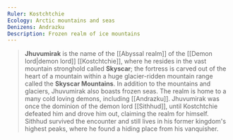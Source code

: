 ```yaml
---
Ruler: Kostchtchie
Ecology: Arctic mountains and seas
Denizens: Andrazku
Description: Frozen realm of ice mountains
---
```


> **Jhuvumirak** is the name of the [[Abyssal realm]] of the [[Demon lord|demon lord]] [[Kostchtchie]], where he resides in the vast mountain stronghold called **Skyscar**; the fortress is carved out of the heart of a mountain within a huge glacier-ridden mountain range called the **Skyscar Mountains**. In addition to the mountains and glaciers, Jhuvumirak also boasts frozen seas. The realm is home to a many cold loving demons, including [[Andrazku]]. 
> Jhuvumirak was once the dominion of the demon lord [[Sithhud]], until Kostchtchie defeated him and drove him out, claiming the realm for himself. Sithhud survived the encounter and still lives in his former kingdom's highest peaks, where he found a hiding place from his vanquisher.








